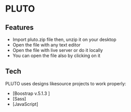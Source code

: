 # PLUTO


## Features

- Import pluto.zip file then, unzip it on your desktop
- Open the file with any text editor
- Open the file with live server or do it locally 
- You can open the file also by clicking on it


## Tech

PLUTO uses designs likesource projects to work properly:

- [Boostrap v.5.1.3 ]
- [Sass]
- [JavaScript]
